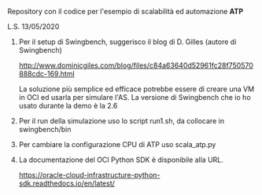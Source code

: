 Repository con il codice per l'esempio di scalabilità ed automazione **ATP**

L.S. 13/05/2020

1. Per il setup di Swingbench, suggerisco il blog di D. Gilles (autore di Swingbench)

	http://www.dominicgiles.com/blog/files/c84a63640d52961fc28f750570888cdc-169.html

	La soluzione più semplice ed efficace potrebbe essere di creare una VM in OCI ed usarla per simulare l'AS.
	La versione di Swingbench che io ho usato durante la demo è la 2.6

2. Per il run della simulazione uso lo script run1.sh, da collocare in swingbench/bin

3. Per cambiare la configurazione CPU di ATP uso scala_atp.py

4. La documentazione del OCI Python SDK è disponibile alla URL.

	https://oracle-cloud-infrastructure-python-sdk.readthedocs.io/en/latest/



